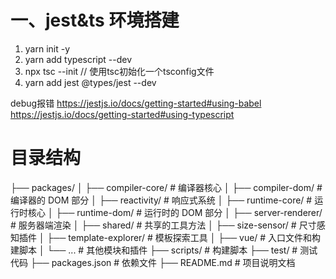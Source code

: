 # 一、jest&ts 环境搭建

1. yarn init -y
2. yarn add typescript --dev
3. npx tsc --init // 使用tsc初始化一个tsconfig文件
4. yarn add jest @types/jest --dev

debug报错
https://jestjs.io/docs/getting-started#using-babel
https://jestjs.io/docs/getting-started#using-typescript



# 目录结构
├── packages/
│   ├── compiler-core/          # 编译器核心
│   ├── compiler-dom/           # 编译器的 DOM 部分
│   ├── reactivity/             # 响应式系统
│   ├── runtime-core/           # 运行时核心
│   ├── runtime-dom/            # 运行时的 DOM 部分
│   ├── server-renderer/        # 服务器端渲染
│   ├── shared/                 # 共享的工具方法
│   ├── size-sensor/            # 尺寸感知插件
│   ├── template-explorer/      # 模板探索工具
│   ├── vue/                    # 入口文件和构建脚本
│   └── ...                     # 其他模块和插件
├── scripts/                     # 构建脚本
├── test/                        # 测试代码
├── packages.json                # 依赖文件
├── README.md                    # 项目说明文档
